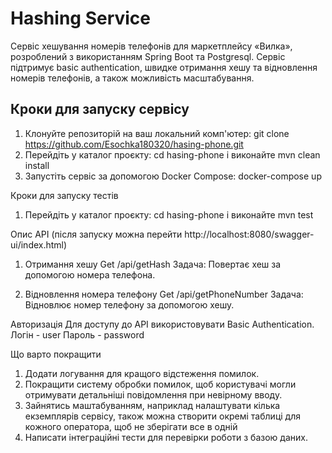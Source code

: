 # Hashing Service

Сервіс хешування номерів телефонів для маркетплейсу «Вилка», 
розроблений з використанням Spring Boot та Postgresql. 
Сервіс підтримує basic authentication, швидке отримання хешу та відновлення номерів телефонів, а також можливість масштабування.


## Кроки для запуску сервісу
1. Клонуйте репозиторій на ваш локальний комп'ютер: git clone https://github.com/Esochka180320/hasing-phone.git
2. Перейдіть у каталог проєкту: cd hasing-phone і виконайте mvn clean install
3. Запустіть сервіс за допомогою Docker Compose: docker-compose up


Кроки для запуску тестів
1. Перейдіть у каталог проєкту: cd hasing-phone і виконайте mvn test


Опис API (після запуску можна перейти http://localhost:8080/swagger-ui/index.html)
1. Отримання хешу
Get /api/getHash
Задача: Повертає хеш за допомогою номера телефона.

2. Відновлення номера телефону
Get /api/getPhoneNumber
Задача: Відновлює номер телефону за допомогою хешу.

Авторизація
Для доступу до API використовувати Basic Authentication.
Логін - user
Пароль - password


Що варто покращити
1. Додати логування для кращого відстеження помилок.
2. Покращити систему обробки помилок, щоб користувачі могли отримувати детальніші повідомлення при невірному вводу.
3. Зайнятись маштабуванням, наприклад налаштувати кілька екземплярів сервісу, також можна створити окремі таблиці для кожного оператора, щоб не зберігати все в одній
4. Написати інтеграційні тести для перевірки роботи з базою даних.

